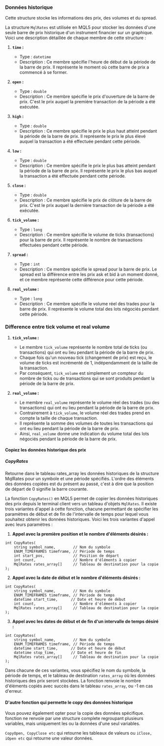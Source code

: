 ### Données historique

Cette structure stocke les informations des prix, des volumes et du spread.

La structure `MqlRates` est utilisée en MQL5 pour stocker les données d'une seule barre de prix historique d'un instrument financier sur un graphique. Voici une description détaillée de chaque membre de cette structure :

1. **`time` :**
   - Type : `datetime`
   - Description : Ce membre spécifie l'heure de début de la période de la barre de prix. Il représente le moment où cette barre de prix a commencé à se former.

2. **`open` :**
   - Type : `double`
   - Description : Ce membre spécifie le prix d'ouverture de la barre de prix. C'est le prix auquel la première transaction de la période a été exécutée.

3. **`high` :**
   - Type : `double`
   - Description : Ce membre spécifie le prix le plus haut atteint pendant la période de la barre de prix. Il représente le prix le plus élevé auquel la transaction a été effectuée pendant cette période.

4. **`low` :**
   - Type : `double`
   - Description : Ce membre spécifie le prix le plus bas atteint pendant la période de la barre de prix. Il représente le prix le plus bas auquel la transaction a été effectuée pendant cette période.

5. **`close` :**
   - Type : `double`
   - Description : Ce membre spécifie le prix de clôture de la barre de prix. C'est le prix auquel la dernière transaction de la période a été exécutée.

6. **`tick_volume` :**
   - Type : `long`
   - Description : Ce membre spécifie le volume de ticks (transactions) pour la barre de prix. Il représente le nombre de transactions effectuées pendant cette période.

7. **`spread` :**
   - Type : `int`
   - Description : Ce membre spécifie le spread pour la barre de prix. Le spread est la différence entre les prix ask et bid à un moment donné, et ce membre représente cette différence pour cette période.

8. **`real_volume` :**
   - Type : `long`
   - Description : Ce membre spécifie le volume réel des trades pour la barre de prix. Il représente le volume total des lots négociés pendant cette période.

### Difference entre tick volume et real volume

1. **`tick_volume` :**
   - Le membre `tick_volume` représente le nombre total de ticks (ou transactions) qui ont eu lieu pendant la période de la barre de prix.
   - Chaque fois qu'un nouveau tick (changement de prix) est reçu, le volume de ticks est incrémenté de 1, indépendamment de la taille de la transaction.
   - Par conséquent, `tick_volume` est simplement un compteur du nombre de ticks ou de transactions qui se sont produits pendant la période de la barre de prix.

2. **`real_volume` :**
   - Le membre `real_volume` représente le volume réel des trades (ou des transactions) qui ont eu lieu pendant la période de la barre de prix.
   - Contrairement à `tick_volume`, le volume réel des trades prend en compte la taille de chaque transaction.
   - Il représente la somme des volumes de toutes les transactions qui ont eu lieu pendant la période de la barre de prix.
   - Ainsi, `real_volume` donne une indication du volume total des lots négociés pendant la période de la barre de prix.


#### Copiez les données historique des prix

##### CopyRates

Retourne dans le tableau rates_array les données historiques de la structure MqlRates pour un symbole et une période spécifiés. L'ordre des éléments des données copiées est du présent au passé, c'est à dire que la position de départ de 0 signifie la barre courante.

La fonction `CopyRates()` en MQL5 permet de copier les données historiques des prix depuis le terminal client vers un tableau d'objets `MqlRates`. Il existe trois variantes d'appel à cette fonction, chacune permettant de spécifier les paramètres de début et de fin de l'intervalle de temps pour lequel vous souhaitez obtenir les données historiques. Voici les trois variantes d'appel avec leurs paramètres :

1. **Appel avec la première position et le nombre d'éléments désirés :**
```mql5
int CopyRates(
    string symbol_name,        // Nom du symbole
    ENUM_TIMEFRAMES timeframe, // Période de temps
    int start_pos,             // Position de départ
    int count,                 // Nombre d'éléments à copier
    MqlRates rates_array[]     // Tableau de destination pour la copie
);
```

2. **Appel avec la date de début et le nombre d'éléments désirés :**
```mql5
int CopyRates(
    string symbol_name,        // Nom du symbole
    ENUM_TIMEFRAMES timeframe, // Période de temps
    datetime start_time,      // Date et heure de début
    int count,                 // Nombre d'éléments à copier
    MqlRates rates_array[]     // Tableau de destination pour la copie
);
```

3. **Appel avec les dates de début et de fin d'un intervalle de temps désiré :**
```mql5
int CopyRates(
    string symbol_name,        // Nom du symbole
    ENUM_TIMEFRAMES timeframe, // Période de temps
    datetime start_time,      // Date et heure de début
    datetime stop_time,       // Date et heure de fin
    MqlRates rates_array[]     // Tableau de destination pour la copie
);
```

Dans chacune de ces variantes, vous spécifiez le nom du symbole, la période de temps, et le tableau de destination `rates_array` où les données historiques des prix seront stockées. La fonction renvoie le nombre d'éléments copiés avec succès dans le tableau `rates_array`, ou -1 en cas d'erreur.

#### D'autre fonction qui permette le copy des données historique

Vous pouvez également opter pour la copie des données spécifique. fonction ne renvoie par une structure complete regroupant plusieurs variables, mais uniquement les ou la données d'une seul variables.

`CopyOpen, CopyClose etc` qui retourne les tableaux de valeurs ou `iClose, iOpen etc` qui retourne une valeur données.